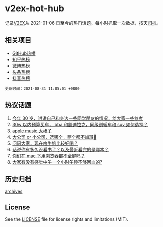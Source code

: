 # v2ex-hot-hub

 记录[V2EX](https://www.v2ex.com/)从 2021-01-06 日至今的热门话题。每小时抓取一次数据，按天[归档](archives)。
 
 ## 相关项目

- [GitHub热榜](https://github.com/snaildev/github-hot-hub)
- [知乎热榜](https://github.com/snaildev/zhihu-hot-hub)
- [微博热榜](https://github.com/snaildev/weibo-hot-hub)
- [头条热榜](https://github.com/snaildev/toutiao-hot-hub)
- [抖音热榜](https://github.com/snaildev/douyin-hot-hub)


 `更新时间：2021-08-31 11:05:01 +0800`

## 热议话题

1. [今年 30 岁，讲讲自己和身边一些同学朋友的情况，给大家一些参考](https://www.v2ex.com/t/798851)
1. [30w 以内预算买车， bba 和凯迪拉克，同级别轿车和 suv 如何选择？](https://www.v2ex.com/t/798832)
1. [apple music 太棒了](https://www.v2ex.com/t/798790)
1. [大公司 or 小公司，选哪个，两个都不加班🤣](https://www.v2ex.com/t/798789)
1. [问问大家，现在啥牛奶比较好喝？](https://www.v2ex.com/t/798939)
1. [话说你有多久没看书了？以及最近看完的是哪本？](https://www.v2ex.com/t/798973)
1. [你们在 mac 下用浏览器都不全屏吗？](https://www.v2ex.com/t/798836)
1. [大家有没有感觉中午一个小时午睡不够回血的?](https://www.v2ex.com/t/798864)

## 历史归档

[archives](archives)

## License

See the [LICENSE](LICENSE) file for license rights and limitations (MIT).
